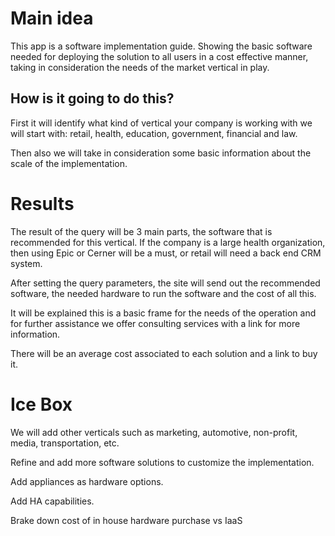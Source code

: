 # Main idea

This app is a software implementation guide. Showing the basic software needed for deploying the solution to all users in a cost effective manner, taking in consideration the needs of the market vertical in play.

## How is it going to do this?

First it will identify what kind of vertical your company is working with we will start with: retail, health, education, government, financial and law. 

Then also we will take in consideration some basic information about the scale of the implementation.

# Results



The result of the query will be 3 main parts, the software that is recommended for this vertical. If the company is a large health organization, then using Epic or Cerner will be a must, or retail will need a back end CRM system. 

After setting the query parameters, the site will send out the recommended software, the needed hardware to run the software and the cost of all this.

It will be explained this is a basic frame for the needs of the operation and for further assistance we offer consulting services with a link for more information.

There will be an average cost associated to each  solution and a link to buy it.

# Ice Box

We will add other verticals such as marketing,  automotive, non-profit, media, transportation, etc. 

Refine and add more software solutions to customize the implementation.

Add appliances as hardware options.

Add HA capabilities.

Brake down cost of in house hardware purchase vs IaaS

